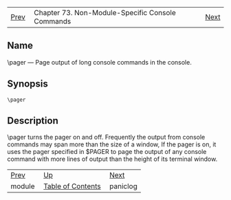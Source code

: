 |     |     |     |
| --- | --- | --- |
| [Prev](console_commands.module)  | Chapter 73. Non-Module-Specific Console Commands |  [Next](console_commands.paniclog) |

<a name="console_commands.pager"></a>
## Name

\pager — Page output of long console commands in the console.

## Synopsis

`\pager`

<a name="idp11455472"></a>
## Description

\pager turns the pager on and off. Frequently the output from console commands may span more than the size of a window, If the pager is on, it uses the pager specified in $PAGER to page the output of any console command with more lines of output than the height of its terminal window.

|     |     |     |
| --- | --- | --- |
| [Prev](console_commands.module)  | [Up](console.cmds.ref) |  [Next](console_commands.paniclog) |
| module  | [Table of Contents](index) |  paniclog |

